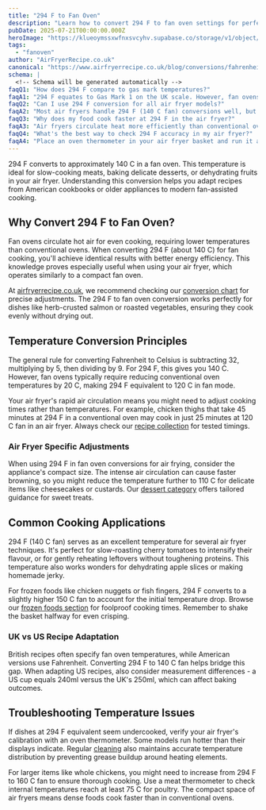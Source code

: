 ```yaml
---
title: "294 F to Fan Oven"
description: "Learn how to convert 294 F to fan oven settings for perfect air frying. Includes temperature charts and cooking tips for UK kitchens."
pubDate: 2025-07-21T00:00:00.000Z
heroImage: "https://klueoymssxwfnxsvcyhv.supabase.co/storage/v1/object/public/Shmucket/294-f-to-fan-oven.png"
tags:
  - "fanoven"
author: "AirFryerRecipe.co.uk"
canonical: "https://www.airfryerrecipe.co.uk/blog/conversions/fahrenheit-to-fan-oven/294-f-to-fan-oven"
schema: |
  <!-- Schema will be generated automatically -->
faqQ1: "How does 294 F compare to gas mark temperatures?"
faqA1: "294 F equates to Gas Mark 1 on the UK scale. However, fan ovens don't use gas marks, so you'd convert 294 F to 140 C first, then reduce by 20 C for fan mode, resulting in 120 C fan equivalent."
faqQ2: "Can I use 294 F conversion for all air fryer models?"
faqA2: "Most air fryers handle 294 F (140 C fan) conversions well, but basket-style models may require 5-10 C lower temperatures than oven-style units due to more intense air circulation. Always check your manufacturer's guidelines."
faqQ3: "Why does my food cook faster at 294 F in the air fryer?"
faqA3: "Air fryers circulate heat more efficiently than conventional ovens, reducing cooking times by up to 30%. At 294 F equivalent (120 C fan), foods brown quickly while staying moist inside. Reduce cooking times by 20% initially when converting recipes."
faqQ4: "What's the best way to check 294 F accuracy in my air fryer?"
faqA4: "Place an oven thermometer in your air fryer basket and run it at 140 C (294 F equivalent) for 5 minutes. If readings differ by more than 10 C, adjust your temperature settings accordingly or contact the manufacturer for calibration advice."
---
```

<p>294 F converts to approximately 140 C in a fan oven. This temperature is ideal for slow-cooking meats, baking delicate desserts, or dehydrating fruits in your air fryer. Understanding this conversion helps you adapt recipes from American cookbooks or older appliances to modern fan-assisted cooking.</p>

<h2>Why Convert 294 F to Fan Oven?</h2>
<p>Fan ovens circulate hot air for even cooking, requiring lower temperatures than conventional ovens. When converting 294 F (about 140 C) for fan cooking, you'll achieve identical results with better energy efficiency. This knowledge proves especially useful when using your air fryer, which operates similarly to a compact fan oven.</p>
<p>At <a href=https://www.airfryerrecipe.co.uk>airfryerrecipe.co.uk</a>, we recommend checking our <a href=https://www.airfryerrecipe.co.uk/air-fryer-conversion-chart>conversion chart</a> for precise adjustments. The 294 F to fan oven conversion works perfectly for dishes like herb-crusted salmon or roasted vegetables, ensuring they cook evenly without drying out.</p>

<h2>Temperature Conversion Principles</h2>
<p>The general rule for converting Fahrenheit to Celsius is subtracting 32, multiplying by 5, then dividing by 9. For 294 F, this gives you 140 C. However, fan ovens typically require reducing conventional oven temperatures by 20 C, making 294 F equivalent to 120 C in fan mode.</p>
<p>Your air fryer's rapid air circulation means you might need to adjust cooking times rather than temperatures. For example, chicken thighs that take 45 minutes at 294 F in a conventional oven may cook in just 25 minutes at 120 C fan in an air fryer. Always check our <a href=https://www.airfryerrecipe.co.uk/recipes>recipe collection</a> for tested timings.</p>

<h3>Air Fryer Specific Adjustments</h3>
<p>When using 294 F in fan oven conversions for air frying, consider the appliance's compact size. The intense air circulation can cause faster browning, so you might reduce the temperature further to 110 C for delicate items like cheesecakes or custards. Our <a href=https://www.airfryerrecipe.co.uk/recipe-category/dessert>dessert category</a> offers tailored guidance for sweet treats.</p>

<h2>Common Cooking Applications</h2>
<p>294 F (140 C fan) serves as an excellent temperature for several air fryer techniques. It's perfect for slow-roasting cherry tomatoes to intensify their flavour, or for gently reheating leftovers without toughening proteins. This temperature also works wonders for dehydrating apple slices or making homemade jerky.</p>
<p>For frozen foods like chicken nuggets or fish fingers, 294 F converts to a slightly higher 150 C fan to account for the initial temperature drop. Browse our <a href=https://www.airfryerrecipe.co.uk/recipe-category/frozen-foods>frozen foods section</a> for foolproof cooking times. Remember to shake the basket halfway for even crisping.</p>

<h3>UK vs US Recipe Adaptation</h3>
<p>British recipes often specify fan oven temperatures, while American versions use Fahrenheit. Converting 294 F to 140 C fan helps bridge this gap. When adapting US recipes, also consider measurement differences - a US cup equals 240ml versus the UK's 250ml, which can affect baking outcomes.</p>

<h2>Troubleshooting Temperature Issues</h2>
<p>If dishes at 294 F equivalent seem undercooked, verify your air fryer's calibration with an oven thermometer. Some models run hotter than their displays indicate. Regular <a href=https://www.airfryerrecipe.co.uk/air-fryer-cleaner>cleaning</a> also maintains accurate temperature distribution by preventing grease buildup around heating elements.</p>
<p>For larger items like whole chickens, you might need to increase from 294 F to 160 C fan to ensure thorough cooking. Use a meat thermometer to check internal temperatures reach at least 75 C for poultry. The compact space of air fryers means dense foods cook faster than in conventional ovens.</p>
